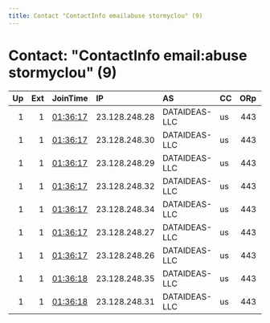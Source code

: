 ```yaml
---
title: Contact "ContactInfo emailabuse stormyclou" (9)
---
```


# Contact: "ContactInfo email:abuse stormyclou" (9)

|   Up |   Ext | JoinTime                                                                                              | IP            | AS            | CC   |   ORp |   Dirp | OS    | Version   | Nickname    |   eFamMembers |
|-----:|------:|:------------------------------------------------------------------------------------------------------|:--------------|:--------------|:-----|------:|-------:|:------|:----------|:------------|--------------:|
|    1 |     1 | [01:36:17](https://nusenu.github.io/OrNetStats/w/relay/39B0E3572A92D60CF102A062237A5CFC2CB3F293.html) | 23.128.248.28 | DATAIDEAS-LLC | us   |   443 |      0 | Linux | 0.4.7.12  | StormyCloud |            39 |
|    1 |     1 | [01:36:17](https://nusenu.github.io/OrNetStats/w/relay/4F7066215045965B9091BD46E01A1ED0E368D694.html) | 23.128.248.30 | DATAIDEAS-LLC | us   |   443 |      0 | Linux | 0.4.7.12  | StormyCloud |            39 |
|    1 |     1 | [01:36:17](https://nusenu.github.io/OrNetStats/w/relay/631CD8E443F400B8900449336FA5DCCE10AADD38.html) | 23.128.248.29 | DATAIDEAS-LLC | us   |   443 |      0 | Linux | 0.4.7.12  | StormyCloud |            39 |
|    1 |     1 | [01:36:17](https://nusenu.github.io/OrNetStats/w/relay/7B1B192A5F1DAEF36318ADD8445325630877C50A.html) | 23.128.248.32 | DATAIDEAS-LLC | us   |   443 |      0 | Linux | 0.4.7.12  | StormyCloud |            39 |
|    1 |     1 | [01:36:17](https://nusenu.github.io/OrNetStats/w/relay/9E424FF74DA3A6194A2C8CC532C49D3B1F71AFDC.html) | 23.128.248.34 | DATAIDEAS-LLC | us   |   443 |      0 | Linux | 0.4.7.12  | StormyCloud |            39 |
|    1 |     1 | [01:36:17](https://nusenu.github.io/OrNetStats/w/relay/C4D94610CBF3668B4655DFF062B83F3818A720F7.html) | 23.128.248.27 | DATAIDEAS-LLC | us   |   443 |      0 | Linux | 0.4.7.12  | StormyCloud |            39 |
|    1 |     1 | [01:36:17](https://nusenu.github.io/OrNetStats/w/relay/D79E75B943A1F11DA9BA02FB03F1478F2B5BEE84.html) | 23.128.248.26 | DATAIDEAS-LLC | us   |   443 |      0 | Linux | 0.4.7.12  | StormyCloud |            39 |
|    1 |     1 | [01:36:18](https://nusenu.github.io/OrNetStats/w/relay/2C18CAA9F1702169215E9E5B6B40794C7FF6BFA4.html) | 23.128.248.35 | DATAIDEAS-LLC | us   |   443 |      0 | Linux | 0.4.7.12  | StormyCloud |            39 |
|    1 |     1 | [01:36:18](https://nusenu.github.io/OrNetStats/w/relay/68699E65169BDAD1959C1F32532E1CDC9BCF580D.html) | 23.128.248.31 | DATAIDEAS-LLC | us   |   443 |      0 | Linux | 0.4.7.12  | StormyCloud |            39 |
